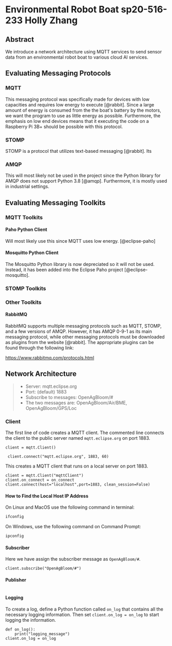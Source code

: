 # Environmental Robot Boat sp20-516-233 Holly Zhang

## Abstract

We introduce a network architecture using MQTT services to send sensor data from 
an environmental robot boat to various cloud AI services. 

## Evaluating Messaging Protocols

### MQTT

This messaging protocol was specifically made for devices with low capacities 
and requires low energy to execute [@rabbit]. Since a large amount of energy is 
consumed from the the boat's battery by the motors, we want the program to use 
as little energy as possible. Furthermore, the emphasis on low end devices 
means that it executing the code on a Raspberry Pi 3B+ should be possible with 
this protocol. 

### STOMP

STOMP is a protocol that utilizes text-based messaging [@rabbit]. Its 

### AMQP

This will most likely not be used in the project since the Python library for 
AMQP does not support Python 3.8 [@amqp]. Furthermore, it is mostly used in 
industrial settings.  

## Evaluating Messaging Toolkits

### MQTT Toolkits

#### Paho Python Client

Will most likely use this since MQTT uses low energy.
[@eclipse-paho]

#### Mosquitto Python Client

The Mosquitto Python library is now depreciated so it will not be used. Instead, 
it has been added into the Eclipse Paho project [@eclipse-mosquitto].

### STOMP Toolkits


### Other Toolkits

#### RabbitMQ

RabbitMQ supports multiple messaging protocols such as MQTT, STOMP, and a few 
versions of AMQP. However, it has AMQP 0-9-1 as its main messaging protocol, 
while other messaging protocols must be downloaded as plugins from the website 
[@rabbit]. The appropriate plugins can be found through the following link:

<https://www.rabbitmq.com/protocols.html>  

## Network Architecture

>* Server: mqtt.eclipse.org
>* Port: (default) 1883
>* Subscribe to messages: OpenAgBloom/#
>* The two messages are: OpenAgBloom/Air/BME, OpenAgBloom/GPS/Loc

### Client

The first line of code creates a MQTT client. The commented line connects the 
client to the public server named `mqtt.eclipse.org` on port 1883. 

```
client = mqtt.Client()

 client.connect("mqtt.eclipse.org", 1883, 60)
```

This creates a MQTT client that runs on a local server on port 1883. 

```
client = mqtt.Client("mqttClient")
client.on_connect = on_connect
client.connect(host="localhost",port=1883, clean_session=False)
```

#### How to Find the Local Host IP Address

On Linux and MacOS use the following command in terminal:

```bash
ifconfig
``` 

On Windows, use the following command on Command Prompt:

```bash
ipconfig
```

#### Subscriber

Here we have assign the subscriber message as `OpenAgBloom/#`.

```
client.subscribe("OpenAgBloom/#")
```

#### Publisher

```

```

#### Logging

To create a log, define a Python function called `on_log` that contains all the 
necessary logging information. Then set `client.on_log = on_log` to start 
logging the information. 

```
def on_log():
    print("logging_message")
client.on_log = on_log
```